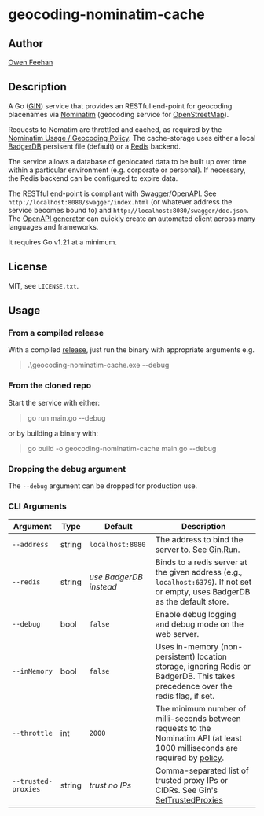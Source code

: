 # geocoding-nominatim-cache

## Author

[Owen Feehan](http://www.owenfeehan.com)

## Description

A Go ([GIN](https://gin-gonic.com/)) service that provides an RESTful end-point for geocoding placenames via [Nominatim](https://nominatim.org/) (geocoding service for [OpenStreetMap](https://www.openstreetmap.org/)).

Requests to Nomatim are throttled and cached, as required by the [Nominatim Usage / Geocoding Policy](https://operations.osmfoundation.org/policies/nominatim/). The cache-storage uses either a local [BadgerDB](https://github.com/hypermodeinc/badger) persisent file (default) or a [Redis](https://redis.io/) backend.

The service allows a database of geolocated data to be built up over time within a particular environment (e.g. corporate or personal). If necessary, the Redis backend can be configured to expire data.

The RESTful end-point is compliant with Swagger/OpenAPI. See `http://localhost:8080/swagger/index.html` (or whatever address the service becomes bound to) and `http://localhost:8080/swagger/doc.json`. The [OpenAPI generator](https://github.com/OpenAPITools/openapi-generator) can quickly create an automated client across many languages and frameworks.

It requires Go v1.21 at a minimum.

## License

MIT, see `LICENSE.txt`.

## Usage

### From a compiled release 

With a compiled [release](https://github.com/owenfeehan/geocoding-nominatim-cache/releases), just run the binary with appropriate arguments e.g.

> .\geocoding-nominatim-cache.exe --debug

### From the cloned repo

Start the service with either:

> go run main.go --debug

or by building a binary with:

> go build -o geocoding-nominatim-cache main.go --debug

### Dropping the debug argument

The `--debug` argument can be dropped for production use.

### CLI Arguments

| Argument            | Type     | Default                 | Description                                                                                                                                             |
|---------------------|----------|-------------------------|---------------------------------------------------------------------------------------------------------------------------------------------------------|
| `--address`         | string   | `localhost:8080`        | The address to bind the server to. See [Gin.Run](https://pkg.go.dev/github.com/gin-gonic/gin#Engine.Run).                                               |
| `--redis`           | string   | *use BadgerDB instead*  | Binds to a redis server at the given address (e.g., `localhost:6379`). If not set or empty, uses BadgerDB as the default store.                           |
| `--debug`           | bool     | `false`                 | Enable debug logging and debug mode on the web server.                                                                                                  |
| `--inMemory`        | bool     | `false`                 | Uses in-memory (non-persistent) location storage, ignoring Redis or BadgerDB. This takes precedence over the redis flag, if set.                        |
| `--throttle`        | int      | `2000`                  | The minimum number of milli-seconds between requests to the Nominatim API (at least 1000 milliseconds are required by [policy]((https://operations.osmfoundation.org/policies/nominatim/)). |
| `--trusted-proxies` | string   | *trust no IPs*          | Comma-separated list of trusted proxy IPs or CIDRs. See Gin's [SetTrustedProxies](https://pkg.go.dev/github.com/gin-gonic/gin#Engine.SetTrustedProxies) |
